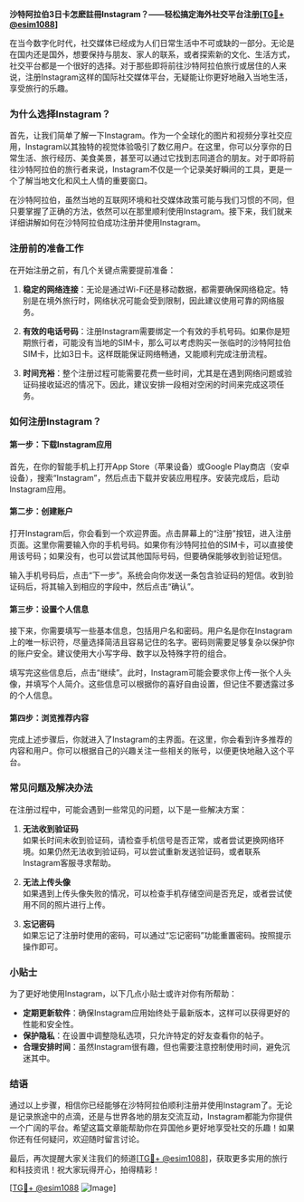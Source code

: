 **沙特阿拉伯3日卡怎麽註冊Instagram？——轻松搞定海外社交平台注册[[TG💪+ @esim1088](https://t.me/s/esim1088)]**

在当今数字化时代，社交媒体已经成为人们日常生活中不可或缺的一部分。无论是在国内还是国外，想要保持与朋友、家人的联系，或者探索新的文化、生活方式，社交平台都是一个很好的选择。对于那些即将前往沙特阿拉伯旅行或居住的人来说，注册Instagram这样的国际社交媒体平台，无疑能让你更好地融入当地生活，享受旅行的乐趣。

### 为什么选择Instagram？

首先，让我们简单了解一下Instagram。作为一个全球化的图片和视频分享社交应用，Instagram以其独特的视觉体验吸引了数亿用户。在这里，你可以分享你的日常生活、旅行经历、美食美景，甚至可以通过它找到志同道合的朋友。对于即将前往沙特阿拉伯的旅行者来说，Instagram不仅是一个记录美好瞬间的工具，更是一个了解当地文化和风土人情的重要窗口。

在沙特阿拉伯，虽然当地的互联网环境和社交媒体政策可能与我们习惯的不同，但只要掌握了正确的方法，依然可以在那里顺利使用Instagram。接下来，我们就来详细讲解如何在沙特阿拉伯成功注册并使用Instagram。

### 注册前的准备工作

在开始注册之前，有几个关键点需要提前准备：

1. **稳定的网络连接**：无论是通过Wi-Fi还是移动数据，都需要确保网络稳定。特别是在境外旅行时，网络状况可能会受到限制，因此建议使用可靠的网络服务。
   
2. **有效的电话号码**：注册Instagram需要绑定一个有效的手机号码。如果你是短期旅行者，可能没有当地的SIM卡，那么可以考虑购买一张临时的沙特阿拉伯SIM卡，比如3日卡。这样既能保证网络畅通，又能顺利完成注册流程。

3. **时间充裕**：整个注册过程可能需要花费一些时间，尤其是在遇到网络问题或验证码接收延迟的情况下。因此，建议安排一段相对空闲的时间来完成这项任务。

### 如何注册Instagram？

#### 第一步：下载Instagram应用

首先，在你的智能手机上打开App Store（苹果设备）或Google Play商店（安卓设备），搜索“Instagram”，然后点击下载并安装应用程序。安装完成后，启动Instagram应用。

#### 第二步：创建账户

打开Instagram后，你会看到一个欢迎界面。点击屏幕上的“注册”按钮，进入注册页面。这里你需要输入你的手机号码。如果你有沙特阿拉伯的SIM卡，可以直接使用该号码；如果没有，也可以尝试其他国际号码，但要确保能够收到验证短信。

输入手机号码后，点击“下一步”。系统会向你发送一条包含验证码的短信。收到验证码后，将其输入到相应的字段中，然后点击“确认”。

#### 第三步：设置个人信息

接下来，你需要填写一些基本信息，包括用户名和密码。用户名是你在Instagram上的唯一标识符，尽量选择简洁且容易记住的名字。密码则需要足够复杂以保护你的账户安全。建议使用大小写字母、数字以及特殊字符的组合。

填写完这些信息后，点击“继续”。此时，Instagram可能会要求你上传一张个人头像，并填写个人简介。这些信息可以根据你的喜好自由设置，但记住不要透露过多的个人信息。

#### 第四步：浏览推荐内容

完成上述步骤后，你就进入了Instagram的主界面。在这里，你会看到许多推荐的内容和用户。你可以根据自己的兴趣关注一些相关的账号，以便更快地融入这个平台。

### 常见问题及解决办法

在注册过程中，可能会遇到一些常见的问题，以下是一些解决方案：

1. **无法收到验证码**  
   如果长时间未收到验证码，请检查手机信号是否正常，或者尝试更换网络环境。如果仍然无法收到验证码，可以尝试重新发送验证码，或者联系Instagram客服寻求帮助。

2. **无法上传头像**  
   如果遇到上传头像失败的情况，可以检查手机存储空间是否充足，或者尝试使用不同的照片进行上传。

3. **忘记密码**  
   如果忘记了注册时使用的密码，可以通过“忘记密码”功能重置密码。按照提示操作即可。

### 小贴士

为了更好地使用Instagram，以下几点小贴士或许对你有所帮助：

- **定期更新软件**：确保Instagram应用始终处于最新版本，这样可以获得更好的性能和安全性。
- **保护隐私**：在设置中调整隐私选项，只允许特定的好友查看你的帖子。
- **合理安排时间**：虽然Instagram很有趣，但也需要注意控制使用时间，避免沉迷其中。

### 结语

通过以上步骤，相信你已经能够在沙特阿拉伯顺利注册并使用Instagram了。无论是记录旅途中的点滴，还是与世界各地的朋友交流互动，Instagram都能为你提供一个广阔的平台。希望这篇文章能帮助你在异国他乡更好地享受社交的乐趣！如果你还有任何疑问，欢迎随时留言讨论。

最后，再次提醒大家关注我们的频道[[TG💪+ @esim1088](https://t.me/s/esim1088)]，获取更多实用的旅行和科技资讯！祝大家玩得开心，拍得精彩！

[[TG💪+ @esim1088](https://t.me/s/esim1088) ![Image](https://i.postimg.cc/4NQfJmqS/Snipaste-2025-05-13-00-14-12.png)]
